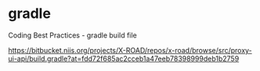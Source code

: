 # gradle
Coding Best Practices - gradle build file

https://bitbucket.niis.org/projects/X-ROAD/repos/x-road/browse/src/proxy-ui-api/build.gradle?at=fdd72f685ac2cceb1a47eeb78398999deb1b2759
